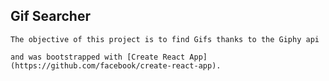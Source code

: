 ## Gif Searcher

```The objective of this project is to find Gifs thanks to the Giphy api```

```and was bootstrapped with [Create React App](https://github.com/facebook/create-react-app).```

